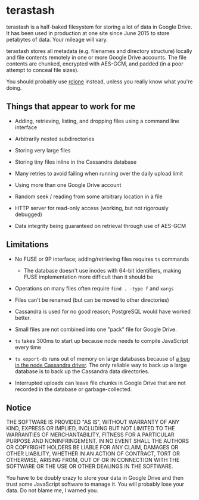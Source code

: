 terastash
===

terastash is a half-baked filesystem for storing a lot of data in Google Drive.  It has been used in production at one site since June 2015 to store petabytes of data.  Your mileage will vary.

terastash stores all metadata (e.g. filenames and directory structure) locally and file contents remotely in one or more Google Drive accounts.  The file contents are chunked, encrypted with AES-GCM, and padded (in a poor attempt to conceal file sizes).

You should probably use [rclone](https://rclone.org/) instead, unless you really know what you're doing.


Things that appear to work for me
---

* Adding, retrieving, listing, and dropping files using a command line interface

* Arbitrarily nested subdirectories

* Storing very large files

* Storing tiny files inline in the Cassandra database

* Many retries to avoid failing when running over the daily upload limit

* Using more than one Google Drive account

* Random seek / reading from some arbitrary location in a file

* HTTP server for read-only access (working, but not rigorously debugged)

* Data integrity being guaranteed on retrieval through use of AES-GCM


Limitations
---
* No FUSE or 9P interface; adding/retrieving files requires `ts` commands

    * The database doesn't use inodes with 64-bit identifiers, making FUSE implementation more difficult than it should be

* Operations on many files often require `find . -type f` and `xargs`

* Files can't be renamed (but can be moved to other directories)

* Cassandra is used for no good reason; PostgreSQL would have worked better.

* Small files are not combined into one "pack" file for Google Drive.

* `ts` takes 300ms to start up because node needs to compile JavaScript every time

* `ts export-db` runs out of memory on large databases because of [a bug in the node Cassandra driver](https://github.com/datastax/nodejs-driver/pull/89#issuecomment-141602222).  The only reliable way to back up a large database is to back up the Cassandra data directories.

* Interrupted uploads can leave file chunks in Google Drive that are not recorded in the database or garbage-collected.


Notice
---
THE SOFTWARE IS PROVIDED "AS IS", WITHOUT WARRANTY OF ANY KIND, EXPRESS OR
IMPLIED, INCLUDING BUT NOT LIMITED TO THE WARRANTIES OF MERCHANTABILITY,
FITNESS FOR A PARTICULAR PURPOSE AND NONINFRINGEMENT. IN NO EVENT SHALL THE
AUTHORS OR COPYRIGHT HOLDERS BE LIABLE FOR ANY CLAIM, DAMAGES OR OTHER
LIABILITY, WHETHER IN AN ACTION OF CONTRACT, TORT OR OTHERWISE, ARISING FROM,
OUT OF OR IN CONNECTION WITH THE SOFTWARE OR THE USE OR OTHER DEALINGS IN
THE SOFTWARE.

You have to be doubly crazy to store your data in Google Drive and then trust some JavaScript software to manage it.  You will probably lose your data.  Do not blame me, I warned you.

